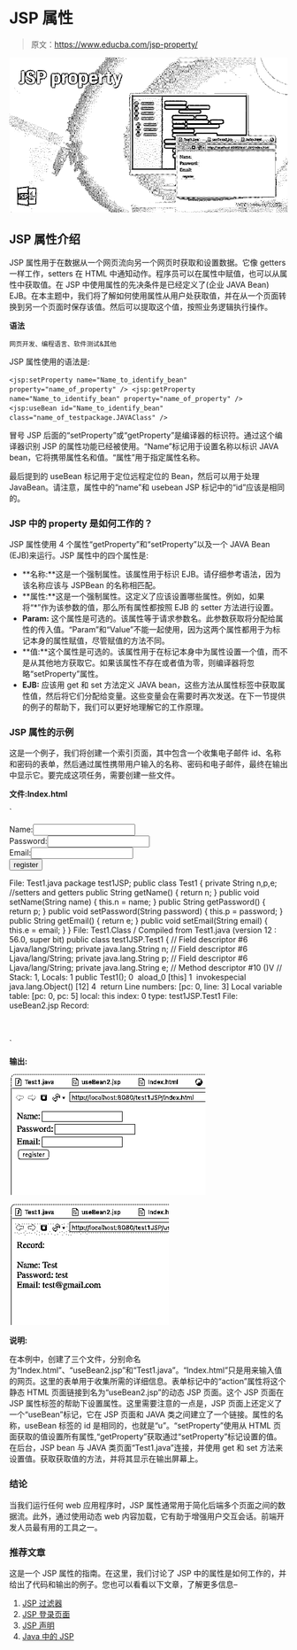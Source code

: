 # JSP 属性

> 原文：<https://www.educba.com/jsp-property/>

![JSP property](img/4b37c605667cd94c4a6d5cb868d58a17.png)



## JSP 属性介绍

JSP 属性用于在数据从一个网页流向另一个网页时获取和设置数据。它像 getters 一样工作，setters 在 HTML 中通知动作。程序员可以在属性中赋值，也可以从属性中获取值。在 JSP 中使用属性的先决条件是已经定义了(企业 JAVA Bean) EJB。在本主题中，我们将了解如何使用属性从用户处获取值，并在从一个页面转换到另一个页面时保存该值。然后可以提取这个值，按照业务逻辑执行操作。

**语法**

<small>网页开发、编程语言、软件测试&其他</small>

JSP 属性使用的语法是:

`<jsp:setProperty name="Name_to_identify_bean"
property="name_of_property" />
<jsp:getProperty name="Name_to_identify_bean"
property="name_of_property" />
<jsp:useBean id="Name_to_identify_bean"
class="name_of_testpackage.JAVAClass" />`

冒号 JSP 后面的“setProperty”或“getProperty”是编译器的标识符。通过这个编译器识别 JSP 的属性功能已经被使用。“Name”标记用于设置名称以标识 JAVA bean，它将携带属性名和值。“属性”用于指定属性名称。

最后提到的 useBean 标记用于定位远程定位的 Bean，然后可以用于处理 JavaBean。请注意，属性中的“name”和 usebean JSP 标记中的“id”应该是相同的。

### JSP 中的 property 是如何工作的？

JSP 属性使用 4 个属性“getProperty”和“setProperty”以及一个 JAVA Bean (EJB)来运行。JSP 属性中的四个属性是:

*   **名称:**这是一个强制属性。该属性用于标识 EJB。请仔细参考语法，因为该名称应该与 JSPBean 的名称相匹配。
*   **属性:**这是一个强制属性。这定义了应该设置哪些属性。例如，如果将“*”作为该参数的值，那么所有属性都按照 EJB 的 setter 方法进行设置。
*   **Param:** 这个属性是可选的。该属性等于请求参数名。此参数获取将分配给属性的传入值。“Param”和“Value”不能一起使用，因为这两个属性都用于为标记本身的属性赋值，尽管赋值的方法不同。
*   **值:**这个属性是可选的。该属性用于在标记本身中为属性设置一个值，而不是从其他地方获取它。如果该属性不存在或者值为零，则编译器将忽略“setProperty”属性。
*   **EJB:** 应该用 get 和 set 方法定义 JAVA bean，这些方法从属性标签中获取属性值，然后将它们分配给变量。这些变量会在需要时再次发送。在下一节提供的例子的帮助下，我们可以更好地理解它的工作原理。

### JSP 属性的示例

这是一个例子，我们将创建一个索引页面，其中包含一个收集电子邮件 id、名称和密码的表单，然后通过属性携带用户输入的名称、密码和电子邮件，最终在输出中显示它。要完成这项任务，需要创建一些文件。

**文件:Index.html**

`<form action="useBean2.jsp" method="post">
Name:<input type="text" name="n"><br>
Password:<input type="password" name="p"><br>
Email:<input type="text" name="e"><br>
<input type="submit" value="register">
</form>
File: Test1.java
package test1JSP;
public class Test1 {
private String n,p,e;
//setters and getters
public String getName() {
return n;
}
public void setName(String name) {
this.n = name;
}
public String getPassword() {
return p;
}
public void setPassword(String password) {
this.p = password;
}
public String getEmail() {
return e;
}
public void setEmail(String email) {
this.e = email;
}
}
File: Test1.Class
/ Compiled from Test1.java (version 12 : 56.0, super bit)
public class test1JSP.Test1 {
// Field descriptor #6 Ljava/lang/String;
private java.lang.String n;
// Field descriptor #6 Ljava/lang/String;
private java.lang.String p;
// Field descriptor #6 Ljava/lang/String;
private java.lang.String e;
// Method descriptor #10 ()V
// Stack: 1, Locals: 1
public Test1();
0  aload_0 [this] 1  invokespecial java.lang.Object() [12] 4  return
Line numbers:
[pc: 0, line: 3] Local variable table:
[pc: 0, pc: 5] local: this index: 0 type: test1JSP.Test1
File: useBean2.jsp
<jsp:useBean id="u" class="test1JSP.Test1"></jsp:useBean>
<jsp:setProperty property="*" name="u"/>
Record:<br>
<jsp:getProperty property="n" name="u"/><br>
<jsp:getProperty property="p" name="u"/><br>
<jsp:getProperty property="e" name="u" /><br>`

**输出:**

![JSP property output 1](img/9a8786a1b0ea117b5402b887e3c8f8bf.png)



![JSP property output 2](img/c483c7a284f1a6e6f193378db91cf1a0.png)



**说明:**

在本例中，创建了三个文件，分别命名为“Index.html”、“useBean2.jsp”和“Test1.java”。“Index.html”只是用来输入值的网页。这里的表单用于收集所需的详细信息。表单标记中的“action”属性将这个静态 HTML 页面链接到名为“useBean2.jsp”的动态 JSP 页面。这个 JSP 页面在 JSP 属性标签的帮助下设置属性。这里需要注意的一点是，JSP 页面上还定义了一个“useBean”标记，它在 JSP 页面和 JAVA 类之间建立了一个链接。属性的名称，useBean 标签的 id 是相同的，也就是“u”。“setProperty”使用从 HTML 页面获取的值设置所有属性,“getProperty”获取通过“setProperty”标记设置的值。在后台，JSP bean 与 JAVA 类页面“Test1.java”连接，并使用 get 和 set 方法来设置值。获取获取值的方法，并将其显示在输出屏幕上。

### 结论

当我们运行任何 web 应用程序时，JSP 属性通常用于简化后端多个页面之间的数据流。此外，通过使用动态 web 内容加载，它有助于增强用户交互会话。前端开发人员最有用的工具之一。

### 推荐文章

这是一个 JSP 属性的指南。在这里，我们讨论了 JSP 中的属性是如何工作的，并给出了代码和输出的例子。您也可以看看以下文章，了解更多信息–

1.  [JSP 过滤器](https://www.educba.com/jsp-filters/)
2.  [JSP 登录页面](https://www.educba.com/jsp-login-page/)
3.  [JSP 声明](https://www.educba.com/jsp-declaration/)
4.  [Java 中的 JSP](https://www.educba.com/jsp-in-java/)





